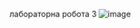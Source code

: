 лабораторна робота 3
![image](https://github.com/DimaLink423/laboratorna3/assets/148385178/c305f380-8fda-46c8-af69-69c46622c086)
